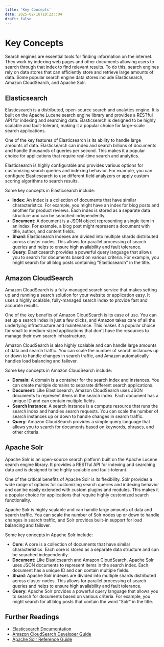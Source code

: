 ```yaml
---
title: 'Key Concepts'
date: 2025-02-18T18:23::04
draft: false
---
```


# Key Concepts

Search engines are essential tools for finding information on the internet. They work by indexing web pages and other documents allowing users to search through that index to find relevant results. To do this, search engines rely on data stores that can efficiently store and retrieve large amounts of data. Some popular search engine data stores include Elasticsearch, Amazon CloudSearch, and Apache Solr.

## **Elasticsearch**

Elasticsearch is a distributed, open-source search and analytics engine. It is built on the Apache Lucene search engine library and provides a RESTful API for indexing and searching data. Elasticsearch is designed to be highly scalable and fault-tolerant, making it a popular choice for large-scale search applications.

One of the key features of Elasticsearch is its ability to handle large amounts of data. Elasticsearch can index and search billions of documents and handle thousands of queries per second. This makes it a popular choice for applications that require real-time search and analytics.

Elasticsearch is highly configurable and provides various options for customizing search queries and indexing behavior. For example, you can configure Elasticsearch to use different field analyzers or apply custom scoring algorithms to search results.

Some key concepts in Elasticsearch include:

- **Index**: An index is a collection of documents that have similar characteristics. For example, you might have an index for blog posts and another for product reviews. Each index is stored as a separate data structure and can be searched independently.
- **Document**: A document is a JSON object representing a single item in an index. For example, a blog post might represent a document with title, author, and content fields.
- **Shard**: Elasticsearch indexes are divided into multiple shards distributed across cluster nodes. This allows for parallel processing of search queries and helps to ensure high availability and fault tolerance.
- **Query**: Elasticsearch provides a powerful query language that allows you to search for documents based on various criteria. For example, you might search for all blog posts containing "Elasticsearch" in the title.

## **Amazon CloudSearch**

Amazon CloudSearch is a fully-managed search service that makes setting up and running a search solution for your website or application easy. It uses a highly scalable, fully-managed search index to provide fast and accurate results.

One of the key benefits of Amazon CloudSearch is its ease of use. You can set up a search index in just a few clicks, and Amazon takes care of all the underlying infrastructure and maintenance. This makes it a popular choice for small to medium-sized applications that don't have the resources to manage their own search infrastructure.

Amazon CloudSearch is also highly scalable and can handle large amounts of data and search traffic. You can scale the number of search instances up or down to handle changes in search traffic, and Amazon automatically handles load balancing and failover.

Some key concepts in Amazon CloudSearch include:

- **Domain**: A domain is a container for the search index and instances. You can create multiple domains to separate different search applications.
- **Document**: Like Elasticsearch, Amazon CloudSearch uses JSON documents to represent items in the search index. Each document has a unique ID and can contain multiple fields.
- **Search Instance**: A search instance is a compute resource that runs the search index and handles search requests. You can scale the number of search instances up or down to handle changes in search traffic.
- **Query**: Amazon CloudSearch provides a simple query language that allows you to search for documents based on keywords, phrases, and other criteria.

## **Apache Solr**

Apache Solr is an open-source search platform built on the Apache Lucene search engine library. It provides a RESTful API for indexing and searching data and is designed to be highly scalable and fault-tolerant.

One of the critical benefits of Apache Solr is its flexibility. Solr provides a wide range of options for customizing search queries and indexing behavior and can be easily extended with custom plugins and modules. This makes it a popular choice for applications that require highly customized search functionality.

Apache Solr is highly scalable and can handle large amounts of data and search traffic. You can scale the number of Solr nodes up or down to handle changes in search traffic, and Solr provides built-in support for load balancing and failover.

Some key concepts in Apache Solr include:

- **Core**: A core is a collection of documents that have similar characteristics. Each core is stored as a separate data structure and can be searched independently.
- **Document**: Like Elasticsearch and Amazon CloudSearch, Apache Solr uses JSON documents to represent items in the search index. Each document has a unique ID and can contain multiple fields.
- **Shard**: Apache Solr indexes are divided into multiple shards distributed across cluster nodes. This allows for parallel processing of search queries and helps to ensure high availability and fault tolerance.
- **Query**: Apache Solr provides a powerful query language that allows you to search for documents based on various criteria. For example, you might search for all blog posts that contain the word "Solr" in the title.

## **Further Readings**

- [Elasticsearch Documentation](https://www.elastic.co/guide/en/elasticsearch/reference/current/index.html)
- [Amazon CloudSearch Developer Guide](https://docs.aws.amazon.com/cloudsearch/latest/developerguide/what-is-cloudsearch.html)
- [Apache Solr Reference Guide](https://lucene.apache.org/solr/guide/8_9/)
